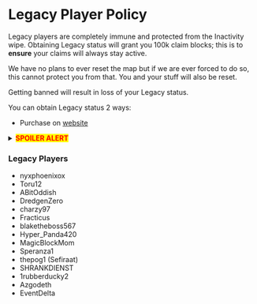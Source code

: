 # Legacy Player Policy

Legacy players are completely immune and protected from the Inactivity wipe. Obtaining Legacy status will grant you 100k claim blocks; this is to **ensure** your claims will always stay active.

We have no plans to ever reset the map but if we are ever forced to do so, this cannot protect you from that. You and your stuff will also be reset.

Getting banned will result in loss of your Legacy status.

You can obtain Legacy status 2 ways:

* Purchase on [website](https://mct.enjin.com/shop#individual-items-1603154)

<details>

<summary><mark style="color:red;"><strong>SPOILER ALERT</strong></mark></summary>

* As a reward for reaching Prestige Cod

</details>

### Legacy Players

* nyxphoenixox
* Toru12
* ABitOddish
* DredgenZero
* charzy97
* Fracticus
* blaketheboss567
* Hyper\_Panda420
* MagicBlockMom
* Speranza1
* thepog1 (Sefiraat)
* SHRANKDIENST
* 1rubberducky2
* Azgodeth
* EventDelta
